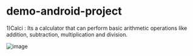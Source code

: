 # demo-android-project
1)Calci : 
Its a calculator that can perform basic arithmetic operations like addition, subtraction, multiplication and division.

![image](https://user-images.githubusercontent.com/35423849/86042983-a15e5a80-ba65-11ea-94de-681656544da3.png)
